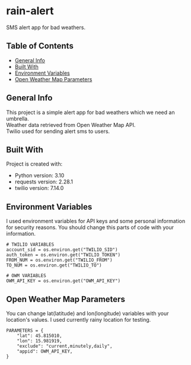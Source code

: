 # rain-alert
SMS alert app for bad weathers.

## Table of Contents
* [General Info](#general-info)
* [Built With](#built-with)
* [Environment Variables](#environment-variables)
* [Open Weather Map Parameters](#open-weather-map-parameters)

## General Info
This project is a simple alert app for bad weathers which we need an umbrella.<br />
Weather data retrieved from Open Weather Map API.<br />
Twilio used for sending alert sms to users.<br />

## Built With
Project is created with:
* Python version: 3.10
* requests version: 2.28.1
* twilio version: 7.14.0

## Environment Variables
I used environment variables for API keys and some personal information for security reasons. You should change this parts of code with your information.
```
# TWILIO VARIABLES
account_sid = os.environ.get("TWILIO_SID")
auth_token = os.environ.get("TWILIO_TOKEN")
FROM_NUM = os.environ.get("TWILIO_FROM")
TO_NUM = os.environ.get("TWILIO_TO")

# OWM VARIABLES
OWM_API_KEY = os.environ.get("OWM_API_KEY")
```

## Open Weather Map Parameters
You can change lat(latitude) and lon(longitude) variables with your location's values. I used currently rainy location for testing.<br />

```
PARAMETERS = {
    "lat": 45.815010,
    "lon": 15.981919,
    "exclude": "current,minutely,daily",
    "appid": OWM_API_KEY,
}
```
